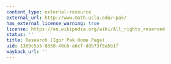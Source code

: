 ```yaml
---
content_type: external-resource
external_url: http://www.math.ucla.edu/~pak/
has_external_license_warning: true
license: https://en.wikipedia.org/wiki/All_rights_reserved
status: ''
title: Research (Igor Pak Home Page)
uid: 1389c5a5-8858-40c6-a6cf-ddb73f5a5b1f
wayback_url: ''
---
```

